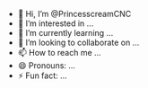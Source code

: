 - 👋 Hi, I’m @PrincesscreamCNC
- 👀 I’m interested in ...
- 🌱 I’m currently learning ...
- 💞️ I’m looking to collaborate on ...
- 📫 How to reach me ...
- 😄 Pronouns: ...
- ⚡ Fun fact: ...

<!---
PrincesscreamCNC/PrincesscreamCNC is a ✨ special ✨ repository because its `README.md` (this file) appears on your GitHub profile.
You can click the Preview link to take a look at your changes.
--->
